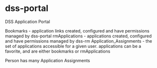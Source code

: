 dss-portal
==========

DSS Application Portal

Bookmarks - application links created, configured and have permissions managed by dss-portal
rmApplications - applications created, configured and have permissions managed by dss-rm
Application_Assignments - the set of applications accessible for a given user. applications can be a favorite, and are either bookmarks or rmApplications


Person has many Application Assignments

